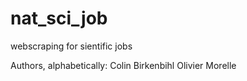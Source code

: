 # nat_sci_job
webscraping for sientific jobs

Authors, alphabetically:
Colin Birkenbihl
Olivier Morelle